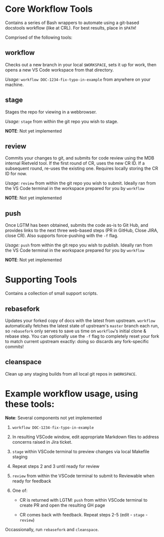 # Core Workflow Tools
Contains a series of Bash wrappers to automate using a git-based docstools workflow (like at CRL). For best results, 
place in `$PATH`!

Comprised of the following tools:

## workflow
Checks out a new branch in your local `$WORKSPACE`, sets it up for work, then opens a new VS Code workspace from 
that directory.

_Usage:_ `workflow DOC-1234-fix-typo-in-example` from anywhere on your machine.

## stage
Stages the repo for viewing in a webbrowser.

_Usage:_ `stage` from within the git repo you wish to stage.

**NOTE**: Not yet implemented

## review
Commits your changes to git, and submits for code review using the MDB internal Rietveld tool. If the first round of CR, 
uses the new CR ID. If a subsequent round, re-uses the existing one. Requires locally storing the CR ID for now.

_Usage:_ `review` from within the git repo you wish to submit. Ideally ran from the VS Code terminal in the workspace 
prepared for you by `workflow`

**NOTE**: Not yet implemented

## push
Once LGTM has been obtained, submits the code as-is to Git Hub, and provides links to the next three web-based steps (PR 
in GitHub, Close JIRA, close CR). Also supports force-pushing with the `-f` flag.

_Usage:_ `push` from within the git repo you wish to publish. Ideally ran from the VS Code terminal in the workspace
prepared for you by `workflow`

**NOTE**: Not yet implemented

# Supporting Tools
Contains a collection of small support scripts.

## rebasefork
Updates your forked copy of docs with the latest from upstream. `workflow` automatically fetches the latest state of 
upstream's `master` branch each run, so `rebasefork` only serves to save us time on `workflow`'s  initial clone & rebase 
step. You can optionally use the `-f` flag to completely reset your fork to match current upstream exactly: doing so 
discards any fork-specific commits!

## cleanspace
Clean up any staging builds from all local git repos in `$WORKSPACE`.



# Example workflow usage, using these tools:

**Note**: Several components not yet implemented

1. `workflow DOC-1234-fix-typo-in-example`

2. In resulting VSCode window, edit appropriate Markdown files to address concerns raised in Jira ticket.

3. `stage` within VSCode terminal to preview changes via local Makefile staging

4. Repeat steps 2 and 3 until ready for review

5. `review` from within the VSCode terminal to submit to Reviewable when ready for feedback

6. One of:

   - CR is returned with LGTM: `push` from within VSCode terminal to create PR and open the resulting GH page

   - CR comes back with feedback. Repeat steps 2-5 (edit - `stage` - `review`)

Occassionally, run `rebasefork` and `cleanspace`.

